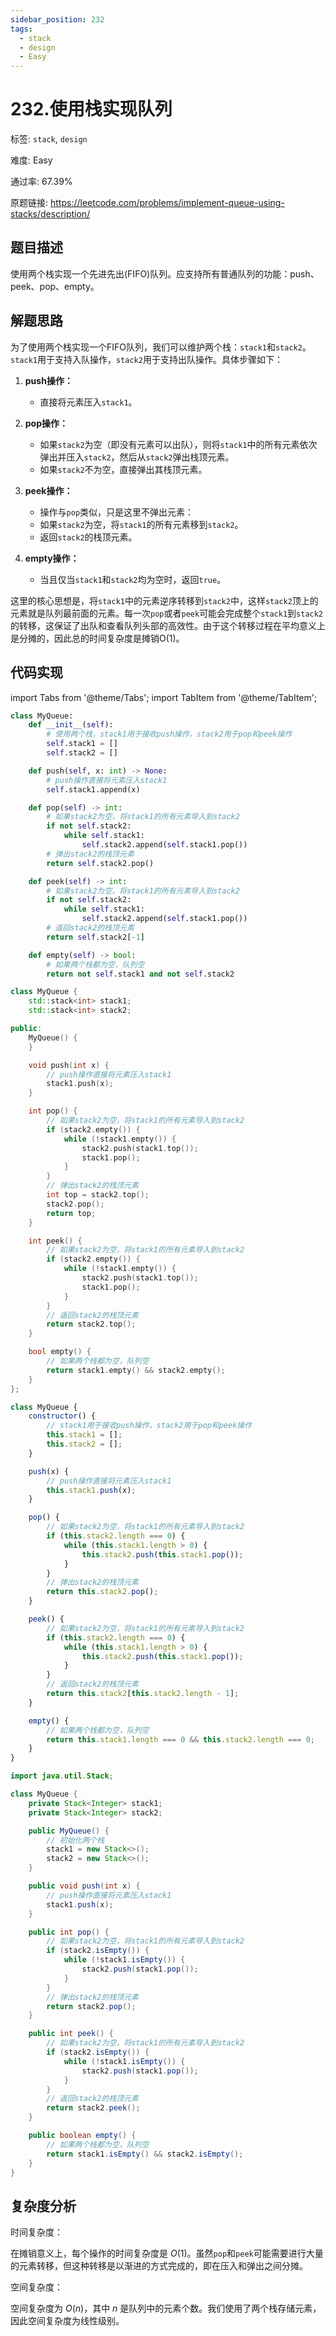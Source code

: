 ```yaml
---
sidebar_position: 232
tags:
  - stack
  - design
  - Easy
---
```


# 232.使用栈实现队列

标签: `stack`, `design`

难度: Easy

通过率: 67.39%

原题链接: https://leetcode.com/problems/implement-queue-using-stacks/description/

## 题目描述
使用两个栈实现一个先进先出(FIFO)队列。应支持所有普通队列的功能：push、peek、pop、empty。

## 解题思路
为了使用两个栈实现一个FIFO队列，我们可以维护两个栈：`stack1`和`stack2`。`stack1`用于支持入队操作，`stack2`用于支持出队操作。具体步骤如下：

1. **push操作：**
   - 直接将元素压入`stack1`。

2. **pop操作：**
   - 如果`stack2`为空（即没有元素可以出队），则将`stack1`中的所有元素依次弹出并压入`stack2`，然后从`stack2`弹出栈顶元素。
   - 如果`stack2`不为空，直接弹出其栈顶元素。

3. **peek操作：**
   - 操作与`pop`类似，只是这里不弹出元素：
   - 如果`stack2`为空，将`stack1`的所有元素移到`stack2`。
   - 返回`stack2`的栈顶元素。

4. **empty操作：**
   - 当且仅当`stack1`和`stack2`均为空时，返回`true`。

这里的核心思想是，将`stack1`中的元素逆序转移到`stack2`中，这样`stack2`顶上的元素就是队列最前面的元素。每一次`pop`或者`peek`可能会完成整个`stack1`到`stack2`的转移，这保证了出队和查看队列头部的高效性。由于这个转移过程在平均意义上是分摊的，因此总的时间复杂度是摊销O(1)。

## 代码实现
import Tabs from '@theme/Tabs';
import TabItem from '@theme/TabItem';

<Tabs>
<TabItem value="python" label="Python">

```python
class MyQueue:
    def __init__(self):
        # 使用两个栈，stack1用于接收push操作，stack2用于pop和peek操作
        self.stack1 = []
        self.stack2 = []

    def push(self, x: int) -> None:
        # push操作直接将元素压入stack1
        self.stack1.append(x)

    def pop(self) -> int:
        # 如果stack2为空，将stack1的所有元素导入到stack2
        if not self.stack2:
            while self.stack1:
                self.stack2.append(self.stack1.pop())
        # 弹出stack2的栈顶元素
        return self.stack2.pop()

    def peek(self) -> int:
        # 如果stack2为空，将stack1的所有元素导入到stack2
        if not self.stack2:
            while self.stack1:
                self.stack2.append(self.stack1.pop())
        # 返回stack2的栈顶元素
        return self.stack2[-1]

    def empty(self) -> bool:
        # 如果两个栈都为空，队列空
        return not self.stack1 and not self.stack2

```

</TabItem>
<TabItem value="cpp" label="C++">

```cpp
class MyQueue {
    std::stack<int> stack1;
    std::stack<int> stack2;

public:
    MyQueue() {
    }

    void push(int x) {
        // push操作直接将元素压入stack1
        stack1.push(x);
    }

    int pop() {
        // 如果stack2为空，将stack1的所有元素导入到stack2
        if (stack2.empty()) {
            while (!stack1.empty()) {
                stack2.push(stack1.top());
                stack1.pop();
            }
        }
        // 弹出stack2的栈顶元素
        int top = stack2.top();
        stack2.pop();
        return top;
    }

    int peek() {
        // 如果stack2为空，将stack1的所有元素导入到stack2
        if (stack2.empty()) {
            while (!stack1.empty()) {
                stack2.push(stack1.top());
                stack1.pop();
            }
        }
        // 返回stack2的栈顶元素
        return stack2.top();
    }

    bool empty() {
        // 如果两个栈都为空，队列空
        return stack1.empty() && stack2.empty();
    }
};
```

</TabItem>
<TabItem value="javascript" label="JavaScript">

```javascript
class MyQueue {
    constructor() {
        // stack1用于接收push操作，stack2用于pop和peek操作
        this.stack1 = [];
        this.stack2 = [];
    }

    push(x) {
        // push操作直接将元素压入stack1
        this.stack1.push(x);
    }

    pop() {
        // 如果stack2为空，将stack1的所有元素导入到stack2
        if (this.stack2.length === 0) {
            while (this.stack1.length > 0) {
                this.stack2.push(this.stack1.pop());
            }
        }
        // 弹出stack2的栈顶元素
        return this.stack2.pop();
    }

    peek() {
        // 如果stack2为空，将stack1的所有元素导入到stack2
        if (this.stack2.length === 0) {
            while (this.stack1.length > 0) {
                this.stack2.push(this.stack1.pop());
            }
        }
        // 返回stack2的栈顶元素
        return this.stack2[this.stack2.length - 1];
    }

    empty() {
        // 如果两个栈都为空，队列空
        return this.stack1.length === 0 && this.stack2.length === 0;
    }
}
```

</TabItem>
<TabItem value="java" label="Java">

```java
import java.util.Stack;

class MyQueue {
    private Stack<Integer> stack1;
    private Stack<Integer> stack2;

    public MyQueue() {
        // 初始化两个栈
        stack1 = new Stack<>();
        stack2 = new Stack<>();
    }

    public void push(int x) {
        // push操作直接将元素压入stack1
        stack1.push(x);
    }

    public int pop() {
        // 如果stack2为空，将stack1的所有元素导入到stack2
        if (stack2.isEmpty()) {
            while (!stack1.isEmpty()) {
                stack2.push(stack1.pop());
            }
        }
        // 弹出stack2的栈顶元素
        return stack2.pop();
    }

    public int peek() {
        // 如果stack2为空，将stack1的所有元素导入到stack2
        if (stack2.isEmpty()) {
            while (!stack1.isEmpty()) {
                stack2.push(stack1.pop());
            }
        }
        // 返回stack2的栈顶元素
        return stack2.peek();
    }

    public boolean empty() {
        // 如果两个栈都为空，队列空
        return stack1.isEmpty() && stack2.isEmpty();
    }
}
```

</TabItem>
</Tabs>

## 复杂度分析
时间复杂度：

在摊销意义上，每个操作的时间复杂度是 $O(1)$。虽然`pop`和`peek`可能需要进行大量的元素转移，但这种转移是以渐进的方式完成的，即在压入和弹出之间分摊。

空间复杂度：

空间复杂度为 $O(n)$，其中 $n$ 是队列中的元素个数。我们使用了两个栈存储元素，因此空间复杂度为线性级别。
